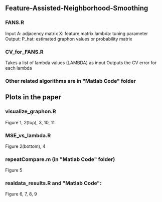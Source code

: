 ## Feature-Assisted-Neighborhood-Smoothing
### FANS.R
  Input
  A: adjacency matrix
  X: feature matrix
  lambda: tuning parameter
  Output:
  P_hat: estimated graphon values or probability matrix
### CV_for_FANS.R
  Takes a list of lambda values (LAMBDA) as input
  Outputs the CV error for each lambda
  
### Other related algorithms are in "Matlab Code" folder

## Plots in the paper
### visualize_graphon.R
  Figure 1, 2(top), 3, 10, 11
### MSE_vs_lambda.R
  Figure 2(bottom), 4
### repeatCompare.m (in "Matlab Code" folder)
  Figure 5
### realdata_results.R and "Matlab Code":
  Figure 6, 7, 8, 9
